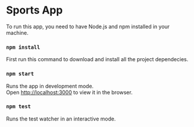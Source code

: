 # Sports App

To run this app, you need to have Node.js and npm installed in your machine.

### `npm install`

First run this command to download and install all the project dependecies.

### `npm start`

Runs the app in development mode.<br>
Open [http://localhost:3000](http://localhost:3000) to view it in the browser.

### `npm test`

Runs the test watcher in an interactive mode.<br>
